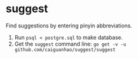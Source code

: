 suggest
=======

Find suggestions by entering pinyin abbreviations.

1. Run `psql < postgre.sql` to make database.
2. Get the `suggest` command line: `go get -v -u github.com/caiguanhao/suggest/suggest`
